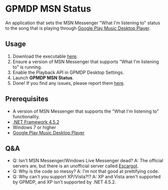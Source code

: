 # GPMDP MSN Status
An application that sets the MSN Messenger "What I'm listening to" status to the song that is playing through [Google Play Music Desktop Player](https://www.googleplaymusicdesktopplayer.com/).

## Usage
1. Download the executable [here](https://invoxiplaygames.uk/download/GPMDP-MSN-Status.exe).
2. Ensure a version of MSN Messenger that supports "What I'm listening to" is running.
3. Enable the Playback API in GPMDP Desktop Settings.
4. Launch **GPMDP MSN Status**.
5. Done! If you find any issues, please report them [here](https://gitlab.com/InvoxiPlayGames/GPMDP-MSN-Status/issues).

## Prerequisites
- A version of MSN Messenger that supports the "What I'm listening to" functionality.
- [.NET Framework 4.5.2](https://www.microsoft.com/en-gb/download/details.aspx?id=42643)
- Windows 7 or higher
- [Google Play Music Desktop Player](https://www.googleplaymusicdesktopplayer.com/)

## Q&A
- Q: Isn't MSN Messenger/Windows Live Messenger dead?
A: The official servers are, but there is an unofficial server called [Escargot](https://escargot.log1p.xyz).
- Q: Why is the code so messy?
A: I'm not that good at prettifying code.
- Q: Why can't you support XP/Vista?!?
A: XP and Vista aren't supported by GPMDP, and XP isn't supported by .NET 4.5.2.